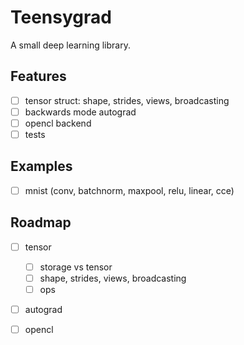 # Teensygrad

A small deep learning library.

## Features

- [ ] tensor struct: shape, strides, views, broadcasting
- [ ] backwards mode autograd
- [ ] opencl backend
- [ ] tests

## Examples

- [ ] mnist (conv, batchnorm, maxpool, relu, linear, cce)

## Roadmap

- [ ] tensor
    - [ ] storage vs tensor
    - [ ] shape, strides, views, broadcasting
    - [ ] ops
- [ ] autograd
- [ ] opencl

